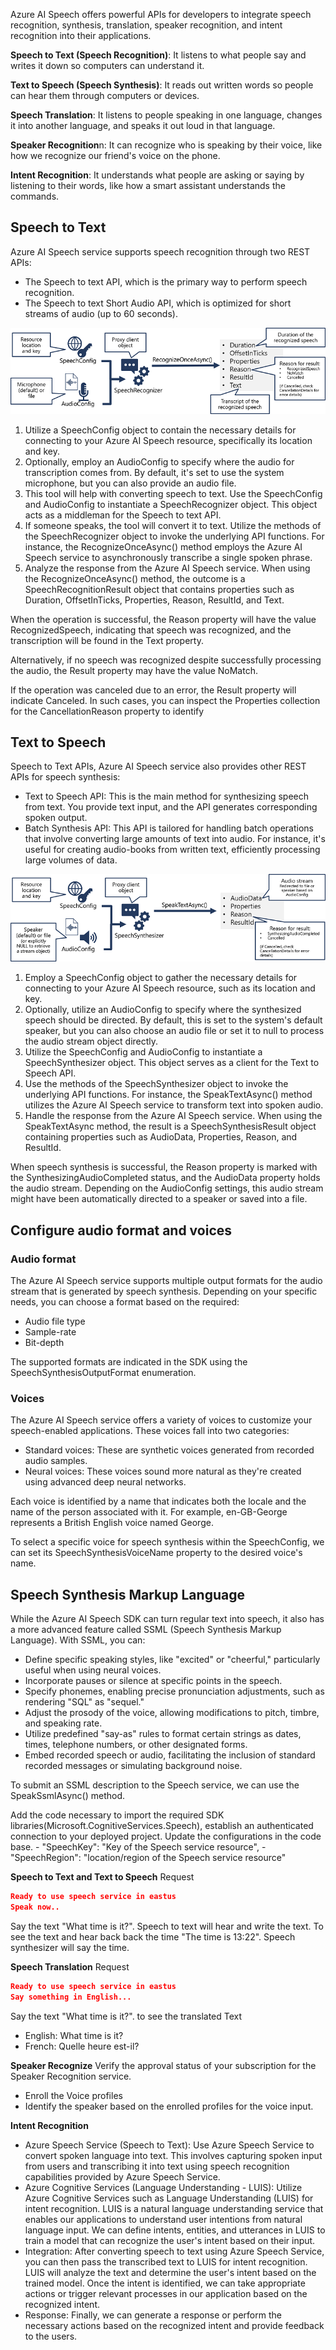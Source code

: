 Azure AI Speech offers powerful APIs for developers to integrate speech recognition, synthesis, translation, speaker recognition, and intent recognition into their applications.

**Speech to Text (Speech Recognition)**: It listens to what people say and writes it down so computers can understand it.

**Text to Speech (Speech Synthesis)**: It reads out written words so people can hear them through computers or devices.

**Speech Translation**: It listens to people speaking in one language, changes it into another language, and speaks it out loud in that language.

**Speaker Recognition**n: It can recognize who is speaking by their voice, like how we recognize our friend's voice on the phone.

**Intent Recognition**: It understands what people are asking or saying by listening to their words, like how a smart assistant understands the commands.

## Speech to Text
Azure AI Speech service supports speech recognition through two REST APIs:
  - The Speech to text API, which is the primary way to perform speech recognition.
  - The Speech to text Short Audio API, which is optimized for short streams of audio (up to 60 seconds).

![speechtotext](images/speech-to-text.png)
1. Utilize a SpeechConfig object to contain the necessary details for connecting to your Azure AI Speech resource, specifically its location and key. 
2. Optionally, employ an AudioConfig to specify where the audio for transcription comes from. By default, it's set to use the system microphone, but you can also provide an audio file.
3. This tool will help with converting speech to text. Use the SpeechConfig and AudioConfig to instantiate a SpeechRecognizer object. This object acts as a middleman for the Speech to text API.
4. If someone speaks, the tool will convert it to text. Utilize the methods of the SpeechRecognizer object to invoke the underlying API functions. For instance, the RecognizeOnceAsync() method employs the Azure AI Speech service to asynchronously transcribe a single spoken phrase.
5. Analyze the response from the Azure AI Speech service. When using the RecognizeOnceAsync() method, the outcome is a SpeechRecognitionResult object that contains properties such as Duration, OffsetInTicks, Properties, Reason, ResultId, and Text.

When the operation is successful, the Reason property will have the value RecognizedSpeech, indicating that speech was recognized, and the transcription will be found in the Text property.

Alternatively, if no speech was recognized despite successfully processing the audio, the Result property may have the value NoMatch.

If the operation was canceled due to an error, the Result property will indicate Canceled. In such cases, you can inspect the Properties collection for the CancellationReason property to identify 

## Text to Speech
Speech to Text APIs, Azure AI Speech service also provides other REST APIs for speech synthesis:
  - Text to Speech API: This is the main method for synthesizing speech from text. You provide text input, and the API generates corresponding spoken output.
  - Batch Synthesis API: This API is tailored for handling batch operations that involve converting large amounts of text into audio. For instance, it's useful for creating audio-books from written text, efficiently processing large volumes of data.

![texttospeech](images/text-to-speech.png)
1. Employ a SpeechConfig object to gather the necessary details for connecting to your Azure AI Speech resource, such as its location and key.
2. Optionally, utilize an AudioConfig to specify where the synthesized speech should be directed. By default, this is set to the system's default speaker, but you can also choose an audio file or set it to null to process the audio stream object directly.
3. Utilize the SpeechConfig and AudioConfig to instantiate a SpeechSynthesizer object. This object serves as a client for the Text to Speech API.
4. Use the methods of the SpeechSynthesizer object to invoke the underlying API functions. For instance, the SpeakTextAsync() method utilizes the Azure AI Speech service to transform text into spoken audio.
5. Handle the response from the Azure AI Speech service. When using the SpeakTextAsync method, the result is a SpeechSynthesisResult object containing properties such as AudioData, Properties, Reason, and ResultId.

When speech synthesis is successful, the Reason property is marked with the SynthesizingAudioCompleted status, and the AudioData property holds the audio stream. Depending on the AudioConfig settings, this audio stream might have been automatically directed to a speaker or saved into a file.

## Configure audio format and voices
### Audio format
The Azure AI Speech service supports multiple output formats for the audio stream that is generated by speech synthesis. Depending on your specific needs, you can choose a format based on the required:
* Audio file type
* Sample-rate
* Bit-depth

The supported formats are indicated in the SDK using the SpeechSynthesisOutputFormat enumeration.

### Voices
The Azure AI Speech service offers a variety of voices to customize your speech-enabled applications. These voices fall into two categories:

* Standard voices: These are synthetic voices generated from recorded audio samples.
* Neural voices: These voices sound more natural as they're created using advanced deep neural networks.

Each voice is identified by a name that indicates both the locale and the name of the person associated with it. For example, en-GB-George represents a British English voice named George.

To select a specific voice for speech synthesis within the SpeechConfig, we can set its SpeechSynthesisVoiceName property to the desired voice's name.

## Speech Synthesis Markup Language
While the Azure AI Speech SDK can turn regular text into speech, it also has a more advanced feature called SSML (Speech Synthesis Markup Language). With SSML, you can:

* Define specific speaking styles, like "excited" or "cheerful," particularly useful when using neural voices.
* Incorporate pauses or silence at specific points in the speech.
* Specify phonemes, enabling precise pronunciation adjustments, such as rendering "SQL" as "sequel."
* Adjust the prosody of the voice, allowing modifications to pitch, timbre, and speaking rate.
* Utilize predefined "say-as" rules to format certain strings as dates, times, telephone numbers, or other designated forms.
* Embed recorded speech or audio, facilitating the inclusion of standard recorded messages or simulating background noise.

To submit an SSML description to the Speech service, we can use the SpeakSsmlAsync() method.


Add the code necessary to import the required SDK libraries(Microsoft.CognitiveServices.Speech), establish an authenticated connection to your deployed project. Update the configurations in the code base.
    - "SpeechKey": "Key of the Speech service resource",
    - "SpeechRegion": "location/region of the  Speech service resource"

**Speech to Text and Text to Speech**
Request
```json
Ready to use speech service in eastus
Speak now..
```
Say the text "What time is it?". Speech to text will hear and write the text.
To see the text and hear back back the time "The time is 13:22". Speech synthesizer will say the time.

**Speech Translation**
Request
```json
Ready to use speech service in eastus
Say something in English...
```
Say the text "What time is it?". to see the translated Text
- English: What time is it?
- French: Quelle heure est-il?

**Speaker Recognize**
Verify the approval status of your subscription for the Speaker Recognition service.
- Enroll the Voice profiles
- Identify the speaker based on the enrolled profiles for the voice input.

**Intent Recognition** 
- Azure Speech Service (Speech to Text): Use Azure Speech Service to convert spoken language into text. This involves capturing spoken input from users and transcribing it into text using speech recognition capabilities provided by Azure Speech Service.
- Azure Cognitive Services (Language Understanding - LUIS): Utilize Azure Cognitive Services such as Language Understanding (LUIS) for intent recognition. LUIS is a natural language understanding service that enables our applications to understand user intentions from natural language input. We can define intents, entities, and utterances in LUIS to train a model that can recognize the user's intent based on their input.
- Integration: After converting speech to text using Azure Speech Service, you can then pass the transcribed text to LUIS for intent recognition. LUIS will analyze the text and determine the user's intent based on the trained model. Once the intent is identified, we can take appropriate actions or trigger relevant processes in our application based on the recognized intent.
- Response: Finally, we can generate a response or perform the necessary actions based on the recognized intent and provide feedback to the users.